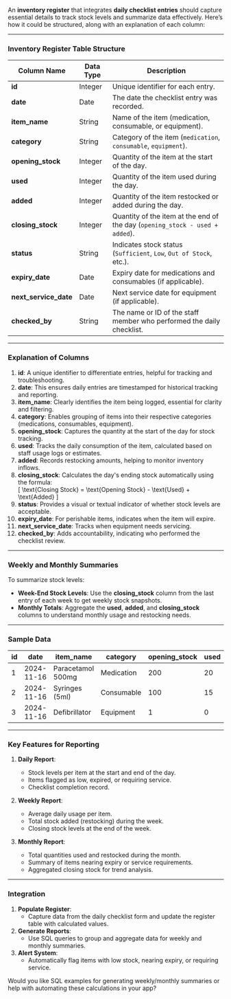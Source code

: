 An **inventory register** that integrates **daily checklist entries** should capture essential details to track stock levels and summarize data effectively. Here’s how it could be structured, along with an explanation of each column:

---

### **Inventory Register Table Structure**
| Column Name              | Data Type    | Description                                                                 |
|--------------------------|--------------|-----------------------------------------------------------------------------|
| **id**                   | Integer      | Unique identifier for each entry.                                           |
| **date**                 | Date         | The date the checklist entry was recorded.                                  |
| **item_name**            | String       | Name of the item (medication, consumable, or equipment).                    |
| **category**             | String       | Category of the item (`medication`, `consumable`, `equipment`).             |
| **opening_stock**        | Integer      | Quantity of the item at the start of the day.                               |
| **used**                 | Integer      | Quantity of the item used during the day.                                   |
| **added**                | Integer      | Quantity of the item restocked or added during the day.                     |
| **closing_stock**        | Integer      | Quantity of the item at the end of the day (`opening_stock - used + added`).|
| **status**               | String       | Indicates stock status (`Sufficient`, `Low`, `Out of Stock`, etc.).         |
| **expiry_date**          | Date         | Expiry date for medications and consumables (if applicable).                |
| **next_service_date**    | Date         | Next service date for equipment (if applicable).                            |
| **checked_by**           | String       | The name or ID of the staff member who performed the daily checklist.       |

---

### **Explanation of Columns**
1. **id**: A unique identifier to differentiate entries, helpful for tracking and troubleshooting.
2. **date**: This ensures daily entries are timestamped for historical tracking and reporting.
3. **item_name**: Clearly identifies the item being logged, essential for clarity and filtering.
4. **category**: Enables grouping of items into their respective categories (medications, consumables, equipment).
5. **opening_stock**: Captures the quantity at the start of the day for stock tracking.
6. **used**: Tracks the daily consumption of the item, calculated based on staff usage logs or estimates.
7. **added**: Records restocking amounts, helping to monitor inventory inflows.
8. **closing_stock**: Calculates the day's ending stock automatically using the formula:  
   \[
   \text{Closing Stock} = \text{Opening Stock} - \text{Used} + \text{Added}
   \]
9. **status**: Provides a visual or textual indicator of whether stock levels are acceptable.
10. **expiry_date**: For perishable items, indicates when the item will expire.
11. **next_service_date**: Tracks when equipment needs servicing.
12. **checked_by**: Adds accountability, indicating who performed the checklist review.

---

### **Weekly and Monthly Summaries**
To summarize stock levels:
- **Week-End Stock Levels**:
  Use the **closing_stock** column from the last entry of each week to get weekly stock snapshots.
- **Monthly Totals**:
  Aggregate the **used**, **added**, and **closing_stock** columns to understand monthly usage and restocking needs.

---

### **Sample Data**
| id  | date       | item_name        | category    | opening_stock | used | added | closing_stock | status      | expiry_date | next_service_date | checked_by   |
|-----|------------|------------------|-------------|---------------|------|-------|---------------|-------------|-------------|-------------------|--------------|
| 1   | 2024-11-16 | Paracetamol 500mg| Medication  | 200           | 20   | 0     | 180           | Sufficient  | 2025-01-30  | NULL              | Jane Doe     |
| 2   | 2024-11-16 | Syringes (5ml)   | Consumable  | 100           | 15   | 50    | 135           | Sufficient  | NULL        | NULL              | John Smith   |
| 3   | 2024-11-16 | Defibrillator    | Equipment   | 1             | 0    | 0     | 1             | Functional  | NULL        | 2025-06-10        | Jane Doe     |

---

### **Key Features for Reporting**
1. **Daily Report**:
   - Stock levels per item at the start and end of the day.
   - Items flagged as low, expired, or requiring service.
   - Checklist completion record.

2. **Weekly Report**:
   - Average daily usage per item.
   - Total stock added (restocking) during the week.
   - Closing stock levels at the end of the week.

3. **Monthly Report**:
   - Total quantities used and restocked during the month.
   - Summary of items nearing expiry or service requirements.
   - Aggregated closing stock for trend analysis.

---

### **Integration**
1. **Populate Register**:
   - Capture data from the daily checklist form and update the register table with calculated values.
2. **Generate Reports**:
   - Use SQL queries to group and aggregate data for weekly and monthly summaries.
3. **Alert System**:
   - Automatically flag items with low stock, nearing expiry, or requiring service.

Would you like SQL examples for generating weekly/monthly summaries or help with automating these calculations in your app?